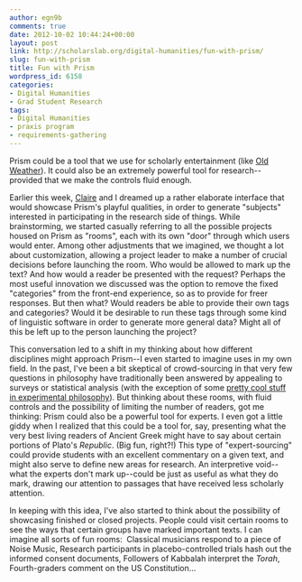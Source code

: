 ```yaml
---
author: egn9b
comments: true
date: 2012-10-02 10:44:24+00:00
layout: post
link: http://scholarslab.org/digital-humanities/fun-with-prism/
slug: fun-with-prism
title: Fun with Prism
wordpress_id: 6158
categories:
- Digital Humanities
- Grad Student Research
tags:
- Digital Humanities
- praxis program
- requirements-gathering
---
```


Prism could be a tool that we use for scholarly entertainment (like [Old Weather](http://www.oldweather.org/)). It could also be an extremely powerful tool for research--provided that we make the controls fluid enough.

Earlier this week, [Claire](http://www.scholarslab.org/author/cdm6zf/) and I dreamed up a rather elaborate interface that would showcase Prism's playful qualities, in order to generate "subjects" interested in participating in the research side of things. While brainstorming, we started casually referring to all the possible projects housed on Prism as "rooms", each with its own "door" through which users would enter. Among other adjustments that we imagined, we thought a lot about customization, allowing a project leader to make a number of crucial decisions before launching the room. Who would be allowed to mark up the text? And how would a reader be presented with the request? Perhaps the most useful innovation we discussed was the option to remove the fixed "categories" from the front-end experience, so as to provide for freer responses. But then what? Would readers be able to provide their own tags and categories? Would it be desirable to run these tags through some kind of linguistic software in order to generate more general data? Might all of this be left up to the person launching the project?

This conversation led to a shift in my thinking about how different disciplines might approach Prism--I even started to imagine uses in my own field. In the past, I've been a bit skeptical of crowd-sourcing in that very few questions in philosophy have traditionally been answered by appealing to surveys or statistical analysis (with the exception of some [pretty cool stuff in experimental philosophy](http://pantheon.yale.edu/~jk762/ExperimentalPhilosophy.html)). But thinking about these rooms, with fluid controls and the possibility of limiting the number of readers, got me thinking: Prism could also be a powerful tool for experts. I even got a little giddy when I realized that this could be a tool for, say, presenting what the very best living readers of Ancient Greek might have to say about certain portions of Plato's _Republic_. (Big fun, right?!) This type of "expert-sourcing" could provide students with an excellent commentary on a given text, and might also serve to define new areas for research. An interpretive void--what the experts don't mark up--could be just as useful as what they do mark, drawing our attention to passages that have received less scholarly attention.

In keeping with this idea, I've also started to think about the possibility of showcasing finished or closed projects. People could visit certain rooms to see the ways that certain groups have marked important texts. I can imagine all sorts of fun rooms:  Classical musicians respond to a piece of Noise Music, Research participants in placebo-controlled trials hash out the informed consent documents, Followers of Kabbalah interpret the _Torah_, Fourth-graders comment on the US Constitution...
